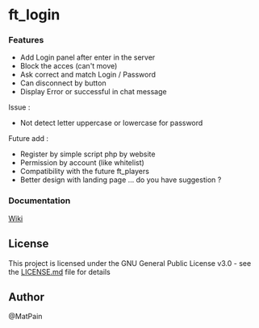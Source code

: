# ft_login

### Features ###

- Add Login panel after enter in the server
- Block the acces (can't move)
- Ask correct and match Login / Password
- Can disconnect by button
- Display Error or successful in chat message


Issue :
- Not detect letter uppercase or lowercase for password


Future add :
- Register by simple script php by website
- Permission by account (like whitelist)
- Compatibility with the future ft_players
- Better design with landing page
... do you have suggestion ?



### Documentation ###

[Wiki](https://github.com/FivemTools/ft_login/wiki)


## License ##

This project is licensed under the GNU General Public License v3.0 - see the [LICENSE.md](LICENSE.md) file for details


## Author ##

@MatPain